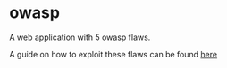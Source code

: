 # owasp
A web application with 5 owasp flaws.  

A guide on how to exploit these flaws can be found [here](https://github.com/woltsu/owasp/blob/master/owasp%205.pdf)
